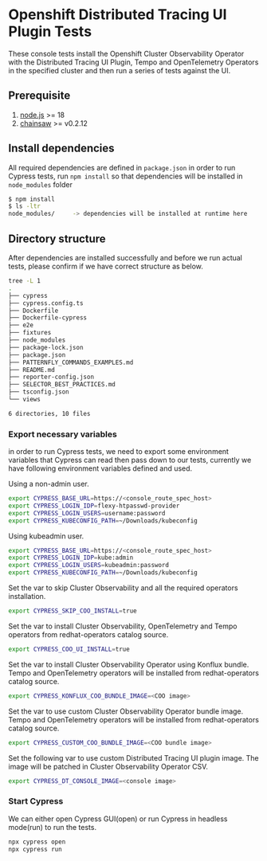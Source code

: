 # Openshift Distributed Tracing UI Plugin Tests
These console tests install the Openshift Cluster Observability Operator with the Distributed Tracing UI Plugin, Tempo and OpenTelemetry Operators in the specified cluster and then run a series of tests against the UI.

## Prerequisite
1. [node.js](https://nodejs.org/) >= 18
2. [chainsaw](https://kyverno.github.io/chainsaw/latest/quick-start/install/) >= v0.2.12


## Install dependencies
All required dependencies are defined in `package.json` in order to run Cypress tests, run `npm install` so that dependencies will be installed in `node_modules` folder
```bash
$ npm install
$ ls -ltr
node_modules/     -> dependencies will be installed at runtime here
```

## Directory structure
After dependencies are installed successfully and before we run actual tests, please confirm if we have correct structure as below.
```bash
tree -L 1
.
├── cypress
├── cypress.config.ts
├── Dockerfile
├── Dockerfile-cypress
├── e2e
├── fixtures
├── node_modules
├── package-lock.json
├── package.json
├── PATTERNFLY_COMMANDS_EXAMPLES.md
├── README.md
├── reporter-config.json
├── SELECTOR_BEST_PRACTICES.md
├── tsconfig.json
└── views

6 directories, 10 files
````

### Export necessary variables
in order to run Cypress tests, we need to export some environment variables that Cypress can read then pass down to our tests, currently we have following environment variables defined and used.

Using a non-admin user.
```bash
export CYPRESS_BASE_URL=https://<console_route_spec_host>
export CYPRESS_LOGIN_IDP=flexy-htpasswd-provider
export CYPRESS_LOGIN_USERS=username:password
export CYPRESS_KUBECONFIG_PATH=~/Downloads/kubeconfig
```
Using kubeadmin user.
```bash
export CYPRESS_BASE_URL=https://<console_route_spec_host>
export CYPRESS_LOGIN_IDP=kube:admin
export CYPRESS_LOGIN_USERS=kubeadmin:password
export CYPRESS_KUBECONFIG_PATH=~/Downloads/kubeconfig
```

Set the var to skip Cluster Observability and all the required operators installation.
```bash
export CYPRESS_SKIP_COO_INSTALL=true
```

Set the var to install Cluster Observability, OpenTelemetry and Tempo operators from redhat-operators catalog source.
```bash
export CYPRESS_COO_UI_INSTALL=true
```

Set the var to install Cluster Observability Operator using Konflux bundle. Tempo and OpenTelemetry operators will be installed from redhat-operators catalog source.
```bash
export CYPRESS_KONFLUX_COO_BUNDLE_IMAGE=<COO image>
```
Set the var to use custom Cluster Observability Operator bundle image. Tempo and OpenTelemetry operators will be installed from redhat-operators catalog source.
```bash
export CYPRESS_CUSTOM_COO_BUNDLE_IMAGE=<COO bundle image>
```

Set the following var to use custom Distributed Tracing UI plugin image. The image will be patched in Cluster Observability Operator CSV.
```bash
export CYPRESS_DT_CONSOLE_IMAGE=<console image>
```

### Start Cypress
We can either open Cypress GUI(open) or run Cypress in headless mode(run) to run the tests.
```bash
npx cypress open
npx cypress run
```
